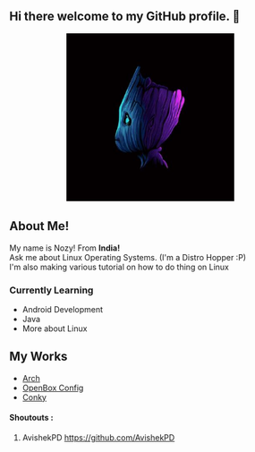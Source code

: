 ## Hi there welcome to my GitHub profile. 👋 <br>
<p align="center">
  <img width=300
       src=./picture.jpg
       >
  </p>

## About Me!
<p> My name is Nozy! From <b>India!</b> <br>
Ask me about Linux Operating Systems. (I'm a Distro Hopper :P) <br>
I'm also making various tutorial on how to do thing on Linux <br> </p>

### Currently Learning
* Android Development
* Java 
* More about Linux

## My Works
- [Arch](https://github.com/geeknozy/Arch-Linux-Installation-Guide-2020)
- [OpenBox Config](https://github.com/geeknozy/Window-Tiling-on-OpenBox-Window-Manager)
- [Conky](https://github.com/geeknozy/conky-configuration)


#### Shoutouts : 
1. AvishekPD https://github.com/AvishekPD 
